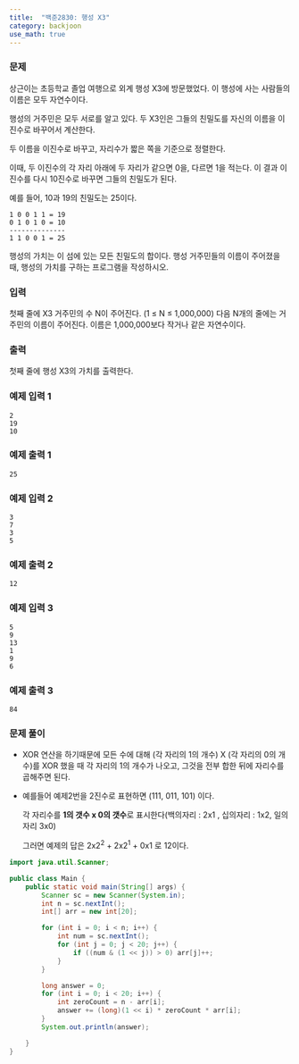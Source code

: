 ```yaml
---
title:  "백준2830: 행성 X3"
category: backjoon
use_math: true
---
```




### 문제

상근이는 초등학교 졸업 여행으로 외계 행성 X3에 방문했었다. 이 행성에 사는 사람들의 이름은 모두 자연수이다. 

행성의 거주민은 모두 서로를 알고 있다. 두 X3인은 그들의 친밀도를 자신의 이름을 이진수로 바꾸어서 계산한다. 

두 이름을 이진수로 바꾸고, 자리수가 짧은 쪽을 기준으로 정렬한다. 

이때, 두 이진수의 각 자리 아래에 두 자리가 같으면 0을, 다르면 1을 적는다. 이 결과 이진수를 다시 10진수로 바꾸면 그들의 친밀도가 된다.

예를 들어, 10과 19의 친밀도는 25이다.

```
1 0 0 1 1 = 19
0 1 0 1 0 = 10
--------------
1 1 0 0 1 = 25
```

행성의 가치는 이 섬에 있는 모든 친밀도의 합이다. 행성 거주민들의 이름이 주어졌을 때, 행성의 가치를 구하는 프로그램을 작성하시오.

### 입력

첫째 줄에 X3 거주민의 수 N이 주어진다. (1 ≤ N ≤ 1,000,000) 다음 N개의 줄에는 거주민의 이름이 주어진다. 이름은 1,000,000보다 작거나 같은 자연수이다.

### 출력	

첫째 줄에 행성 X3의 가치를 출력한다.

### 예제 입력 1

```
2
19
10
```

### 예제 출력 1

```
25
```

### 예제 입력 2

```
3
7
3
5
```

### 예제 출력 2

```
12
```

### 예제 입력 3

```
5
9
13
1
9
6
```

### 예제 출력 3

```
84
```



### 문제 풀이

- XOR 연산을 하기때문에 모든 수에 대해 (각 자리의 1의 개수) X (각 자리의 0의 개수)를 XOR 했을 때 각 자리의 1의 개수가 나오고, 그것을 전부 합한 뒤에 자리수를 곱해주면 된다.

- 예를들어 예제2번을 2진수로 표현하면 (111, 011, 101) 이다.

  각 자리수를 **1의 갯수 x 0의 갯수**로 표시한다(백의자리 : 2x1 , 십의자리 : 1x2, 일의자리 3x0)

  그러면 예제의 답은 2x2<sup>2</sup> + 2x2<sup>1</sup> + 0x1 로 12이다.

```java
import java.util.Scanner;

public class Main {
    public static void main(String[] args) {
        Scanner sc = new Scanner(System.in);
        int n = sc.nextInt();
        int[] arr = new int[20];

        for (int i = 0; i < n; i++) {
            int num = sc.nextInt();
            for (int j = 0; j < 20; j++) {
                if ((num & (1 << j)) > 0) arr[j]++;
            }
        }

        long answer = 0;
        for (int i = 0; i < 20; i++) {
            int zeroCount = n - arr[i];
            answer += (long)(1 << i) * zeroCount * arr[i];
        }
        System.out.println(answer);

    }
}
```

